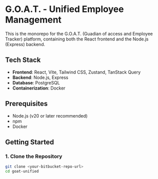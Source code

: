 # G.O.A.T. - Unified Employee Management

This is the monorepo for the G.O.A.T. (Guadian of access and Employee Tracker) platform, containing both the React frontend and the Node.js (Express) backend.

## Tech Stack

- **Frontend**: React, Vite, Tailwind CSS, Zustand, TanStack Query
- **Backend**: Node.js, Express
- **Database**: PostgreSQL
- **Containerization**: Docker

## Prerequisites

- Node.js (v20 or later recommended)
- npm
- Docker

## Getting Started

### 1. Clone the Repository

```bash
git clone <your-bitbucket-repo-url>
cd goat-unified
```
